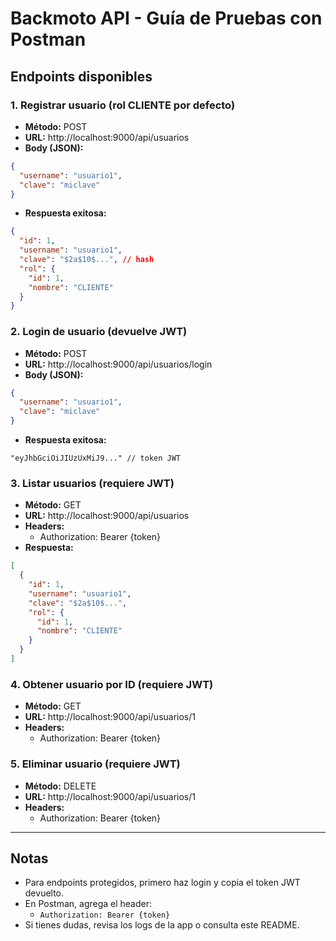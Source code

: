 # Backmoto API - Guía de Pruebas con Postman

## Endpoints disponibles

### 1. Registrar usuario (rol CLIENTE por defecto)
- **Método:** POST
- **URL:** http://localhost:9000/api/usuarios
- **Body (JSON):**
```json
{
  "username": "usuario1",
  "clave": "miclave"
}
```
- **Respuesta exitosa:**
```json
{
  "id": 1,
  "username": "usuario1",
  "clave": "$2a$10$...", // hash
  "rol": {
    "id": 1,
    "nombre": "CLIENTE"
  }
}
```

### 2. Login de usuario (devuelve JWT)
- **Método:** POST
- **URL:** http://localhost:9000/api/usuarios/login
- **Body (JSON):**
```json
{
  "username": "usuario1",
  "clave": "miclave"
}
```
- **Respuesta exitosa:**
```
"eyJhbGciOiJIUzUxMiJ9..." // token JWT
```

### 3. Listar usuarios (requiere JWT)
- **Método:** GET
- **URL:** http://localhost:9000/api/usuarios
- **Headers:**
  - Authorization: Bearer {token}
- **Respuesta:**
```json
[
  {
    "id": 1,
    "username": "usuario1",
    "clave": "$2a$10$...",
    "rol": {
      "id": 1,
      "nombre": "CLIENTE"
    }
  }
]
```

### 4. Obtener usuario por ID (requiere JWT)
- **Método:** GET
- **URL:** http://localhost:9000/api/usuarios/1
- **Headers:**
  - Authorization: Bearer {token}

### 5. Eliminar usuario (requiere JWT)
- **Método:** DELETE
- **URL:** http://localhost:9000/api/usuarios/1
- **Headers:**
  - Authorization: Bearer {token}

---

## Notas
- Para endpoints protegidos, primero haz login y copia el token JWT devuelto.
- En Postman, agrega el header:
  - `Authorization: Bearer {token}`
- Si tienes dudas, revisa los logs de la app o consulta este README.
